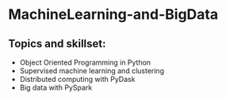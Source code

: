 # MachineLearning-and-BigData
## Topics and skillset:

* Object Oriented Programming in Python
* Supervised machine learning and clustering 
* Distributed computing with PyDask 
* Big data with PySpark
